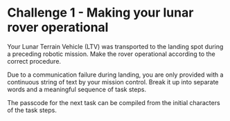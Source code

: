 # Challenge 1 - Making your lunar rover operational 

Your Lunar Terrain Vehicle (LTV) was transported to the landing spot during a preceding robotic mission. Make the rover operational according to the correct procedure.

Due to a communication failure during landing, you are only provided with a continuous string of text by your mission control. Break it up into separate words and a meaningful sequence of task steps.

The passcode for the next task can be compiled from the initial characters of the task steps.

